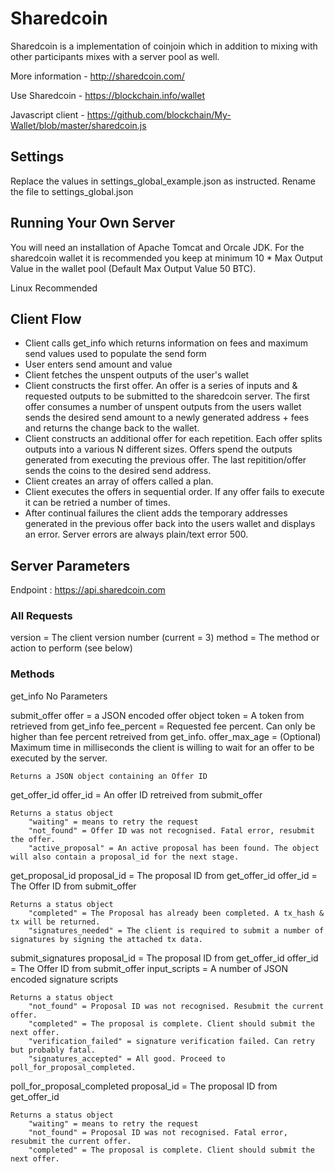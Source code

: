 # Sharedcoin

Sharedcoin is a implementation of coinjoin which in addition to mixing with other participants mixes with a server pool as well.

More information - http://sharedcoin.com/

Use Sharedcoin - https://blockchain.info/wallet

Javascript client - https://github.com/blockchain/My-Wallet/blob/master/sharedcoin.js

## Settings

Replace the values in settings_global_example.json as instructed. Rename the file to settings_global.json

## Running Your Own Server

You will need an installation of Apache Tomcat and Orcale JDK. For the sharedcoin wallet it is recommended you keep at minimum 10 * Max Output Value in the wallet pool (Default Max Output Value 50 BTC). 

Linux Recommended

## Client Flow

- Client calls get_info which returns information on fees and maximum send values used to populate the send form
- User enters send amount and value
- Client fetches the unspent outputs of the user's wallet
- Client constructs the first offer. An offer is a series of inputs and & requested outputs to be submitted to the sharedcoin server. The first offer consumes a number of unspent outputs from the users wallet sends the desired send amount to a newly generated address + fees and returns the change back to the wallet.
- Client constructs an additional offer for each repetition. Each offer splits outputs into a various N different sizes. Offers spend the outputs generated from executing the previous offer. The last repitition/offer sends the coins to the desired send address.
- Client creates an array of offers called a plan.
- Client executes the offers in sequential order. If any offer fails to execute it can be retried a number of times.
- After continual failures the client adds the temporary addresses generated in the previous offer back into the users wallet and displays an error. Server errors are always plain/text error 500.

## Server Parameters

Endpoint : https://api.sharedcoin.com

### All Requests

version = The client version number (current = 3)
method = The method or action to perform (see below)

### Methods

get_info
	No Parameters

submit_offer
	offer = a JSON encoded offer object
	token = A token from retrieved from get_info
	fee_percent = Requested fee percent. Can only be higher than fee percent retreived from get_info.
	offer_max_age = (Optional) Maximum time in milliseconds the client is willing to wait for an offer to be executed by the server.

	Returns a JSON object containing an Offer ID

get_offer_id
	offer_id = An offer ID retreived from submit_offer

	Returns a status object 
		"waiting" = means to retry the request
		"not_found" = Offer ID was not recognised. Fatal error, resubmit the offer.
		"active_proposal" = An active proposal has been found. The object will also contain a proposal_id for the next stage.

get_proposal_id
	proposal_id = The proposal ID from get_offer_id
	offer_id = The Offer ID from submit_offer

	Returns a status object 
		"completed" = The Proposal has already been completed. A tx_hash & tx will be returned.
		"signatures_needed" = The client is required to submit a number of signatures by signing the attached tx data.

submit_signatures
	proposal_id = The proposal ID from get_offer_id
	offer_id = The Offer ID from submit_offer
	input_scripts = A number of JSON encoded signature scripts

	Returns a status object 
		"not_found" = Proposal ID was not recognised. Resubmit the current offer.
		"completed" = The proposal is complete. Client should submit the next offer.
		"verification_failed" = signature verification failed. Can retry but probably fatal.
		"signatures_accepted" = All good. Proceed to poll_for_proposal_completed.

poll_for_proposal_completed
	proposal_id = The proposal ID from get_offer_id 

	Returns a status object 
		"waiting" = means to retry the request
		"not_found" = Proposal ID was not recognised. Fatal error, resubmit the current offer.
		"completed" = The proposal is complete. Client should submit the next offer.






